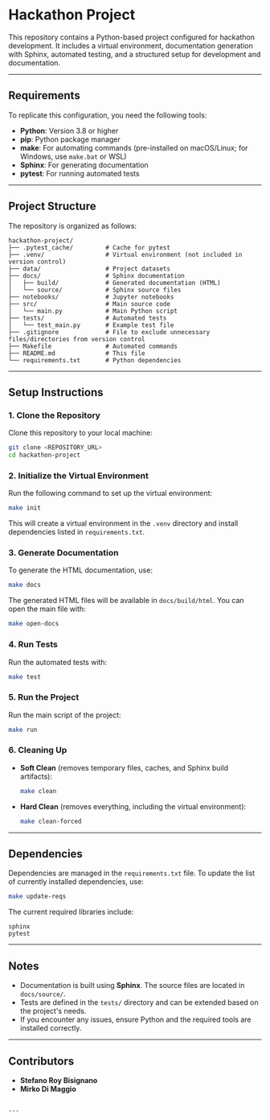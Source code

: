 # Hackathon Project

This repository contains a Python-based project configured for hackathon development. It includes a virtual environment, documentation generation with Sphinx, automated testing, and a structured setup for development and documentation.

---

## **Requirements**

To replicate this configuration, you need the following tools:

- **Python**: Version 3.8 or higher
- **pip**: Python package manager
- **make**: For automating commands (pre-installed on macOS/Linux; for Windows, use `make.bat` or WSL)
- **Sphinx**: For generating documentation
- **pytest**: For running automated tests

---

## **Project Structure**

The repository is organized as follows:
```
hackathon-project/
├── .pytest_cache/         # Cache for pytest
├── .venv/                 # Virtual environment (not included in version control)
├── data/                  # Project datasets
├── docs/                  # Sphinx documentation
│   ├── build/             # Generated documentation (HTML)
│   └── source/            # Sphinx source files
├── notebooks/             # Jupyter notebooks
├── src/                   # Main source code
│   └── main.py            # Main Python script
├── tests/                 # Automated tests
│   └── test_main.py       # Example test file
├── .gitignore             # File to exclude unnecessary files/directories from version control
├── Makefile               # Automated commands
├── README.md              # This file
└── requirements.txt       # Python dependencies
```

---

## **Setup Instructions**

### **1. Clone the Repository**

Clone this repository to your local machine:
```bash
git clone <REPOSITORY_URL>
cd hackathon-project
```

### **2. Initialize the Virtual Environment**

Run the following command to set up the virtual environment:
```bash
make init
```
This will create a virtual environment in the `.venv` directory and install dependencies listed in `requirements.txt`.

### **3. Generate Documentation**

To generate the HTML documentation, use:
```bash
make docs
```
The generated HTML files will be available in `docs/build/html`. You can open the main file with:
```bash
make open-docs
```

### **4. Run Tests**

Run the automated tests with:
```bash
make test
```

### **5. Run the Project**

Run the main script of the project:
```bash
make run
```

### **6. Cleaning Up**

- **Soft Clean** (removes temporary files, caches, and Sphinx build artifacts):
  ```bash
  make clean
  ```
- **Hard Clean** (removes everything, including the virtual environment):
  ```bash
  make clean-forced
  ```

---

## **Dependencies**

Dependencies are managed in the `requirements.txt` file. To update the list of currently installed dependencies, use:
```bash
make update-reqs
```

The current required libraries include:
```
sphinx
pytest
```

---

## **Notes**

- Documentation is built using **Sphinx**. The source files are located in `docs/source/`.
- Tests are defined in the `tests/` directory and can be extended based on the project's needs.
- If you encounter any issues, ensure Python and the required tools are installed correctly.

---

## **Contributors**

- **Stefano Roy Bisignano**
- **Mirko Di Maggio**
```

---
